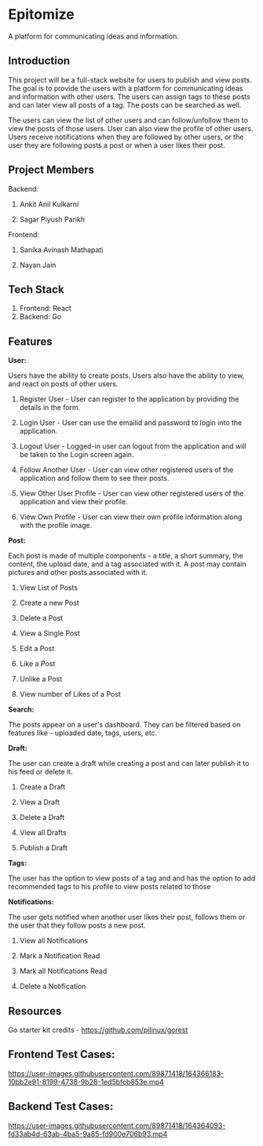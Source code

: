 
# Epitomize

A platform for communicating ideas and information.


## Introduction

This project will be a full-stack website for users to publish and view posts. The goal is to provide the users with a platform for communicating ideas and information with other users. The users can assign tags to these posts and can later view all posts of a tag. The posts can be searched as well.

The users can view the list of other users and can follow/unfollow them to view the posts of those users. User can also view the profile of other users. Users receive notifications when they are followed by other users, or the user they are following posts a post or when a user likes their post.
  

## Project Members

Backend:

1. Ankit Anil Kulkarni

2. Sagar Piyush Parikh

Frontend:

1. Sanika Avinash Mathapati

2. Nayan Jain

  
## Tech Stack

 1. Frontend: React
 2. Backend: Go

   
## Features

**User:**

Users have the ability to create posts. Users also have the ability to view, and react on posts of other users.

1. Register User - User can register to the application by providing the details in the form.

2. Login User - User can use the emailid and password to login into the application.

3. Logout User - Logged-in user can logout from the application and will be taken to the Login screen again.

4. Follow Another User - User can view other registered users of the application and follow them to see their posts.

5. View Other User Profile - User can view other registered users of the application and view their profile.

6. View Own Profile - User can view their own profile information along with the profile image.
 

**Post:**

Each post is made of multiple components - a title, a short summary, the content, the upload date, and a tag associated with it. A post may contain pictures and other posts associated with it.

1. View List of Posts

2. Create a new Post

3. Delete a Post

4. View a Single Post

5. Edit a Post

6. Like a Post

7. Unlike a Post

8. View number of Likes of a Post

**Search:**

The posts appear on a user's dashboard. They can be filtered based on features like - uploaded date, tags, users, etc.

**Draft:**

The user can create a draft while creating a post and can later publish it to his feed or delete it.

1. Create a Draft

2. View a Draft

3. Delete a Draft

4. View all Drafts

5. Publish a Draft

**Tags:**

The user has the option to view posts of a tag and and has the option to add recommended tags to his profile to view posts related to those

**Notifications:**

The user gets notified when another user likes their post, follows them or the user that they follow posts a new post.

1. View all Notifications

2. Mark a Notification Read

3. Mark all Notifications Read

4. Delete a Notification

## Resources

Go starter kit credits - https://github.com/pilinux/gorest

## Frontend Test Cases:

https://user-images.githubusercontent.com/89871418/164366183-10bb2e91-8199-4738-9b28-1ed5bfcb853e.mp4

## Backend Test Cases:

https://user-images.githubusercontent.com/89871418/164364093-fd33ab4d-63ab-4ba5-9a85-fd900e706b93.mp4
